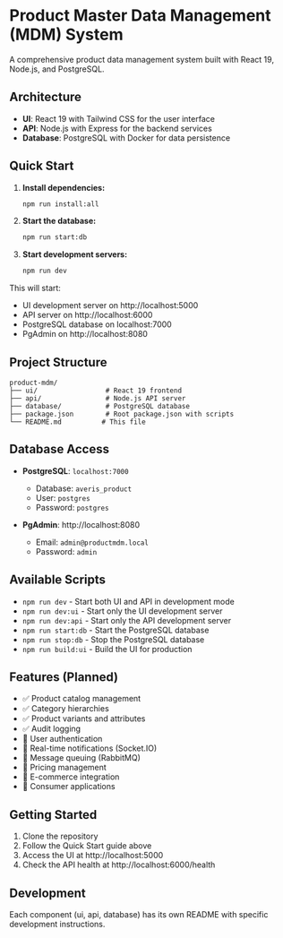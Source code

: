 # Product Master Data Management (MDM) System

A comprehensive product data management system built with React 19, Node.js, and PostgreSQL.

## Architecture

- **UI**: React 19 with Tailwind CSS for the user interface
- **API**: Node.js with Express for the backend services
- **Database**: PostgreSQL with Docker for data persistence

## Quick Start

1. **Install dependencies:**
   ```bash
   npm run install:all
   ```

2. **Start the database:**
   ```bash
   npm run start:db
   ```

3. **Start development servers:**
   ```bash
   npm run dev
   ```

This will start:
- UI development server on http://localhost:5000
- API server on http://localhost:6000
- PostgreSQL database on localhost:7000
- PgAdmin on http://localhost:8080

## Project Structure

```
product-mdm/
├── ui/                 # React 19 frontend
├── api/                # Node.js API server
├── database/           # PostgreSQL database
├── package.json        # Root package.json with scripts
└── README.md          # This file
```

## Database Access

- **PostgreSQL**: `localhost:7000`
  - Database: `averis_product`
  - User: `postgres`
  - Password: `postgres`

- **PgAdmin**: http://localhost:8080
  - Email: `admin@productmdm.local`
  - Password: `admin`

## Available Scripts

- `npm run dev` - Start both UI and API in development mode
- `npm run dev:ui` - Start only the UI development server
- `npm run dev:api` - Start only the API development server
- `npm run start:db` - Start the PostgreSQL database
- `npm run stop:db` - Stop the PostgreSQL database
- `npm run build:ui` - Build the UI for production

## Features (Planned)

- ✅ Product catalog management
- ✅ Category hierarchies
- ✅ Product variants and attributes
- ✅ Audit logging
- 🔄 User authentication
- 🔄 Real-time notifications (Socket.IO)
- 🔄 Message queuing (RabbitMQ)
- 🔄 Pricing management
- 🔄 E-commerce integration
- 🔄 Consumer applications

## Getting Started

1. Clone the repository
2. Follow the Quick Start guide above
3. Access the UI at http://localhost:5000
4. Check the API health at http://localhost:6000/health

## Development

Each component (ui, api, database) has its own README with specific development instructions.